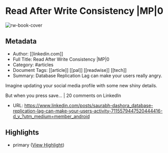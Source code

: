 # Read After Write Consistency |MP|0

![rw-book-cover](https://media.licdn.com/dms/image/D4D22AQGnWo9-6TCmwg/feedshare-shrink_2048_1536/0/1696486335489?e=2147483647&v=beta&t=ydGoUP6rWNZWGMtUCM5dku1kJB2UVl7Sg6ntEznpZtI)

## Metadata
- Author: [[linkedin.com]]
- Full Title: Read After Write Consistency |MP|0
- Category: #articles
- Document Tags: [[article]] [[pal]] [[readwise]] [[tech]] 
- Summary: Database Replication Lag can make your users really angry.

Imagine updating your social media profile with some new shiny details.

But when you press save… | 20 comments on LinkedIn
- URL: https://www.linkedin.com/posts/saurabh-dashora_database-replication-lag-can-make-your-users-activity-7115579447520444416-d_y_?utm_medium=member_android

## Highlights
- primary ([View Highlight](https://read.readwise.io/read/01hr08x96ms7ynvzw2mfapewdq))
